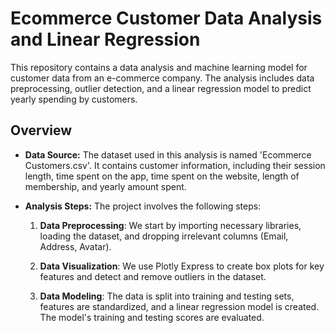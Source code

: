 # Ecommerce Customer Data Analysis and Linear Regression

This repository contains a data analysis and machine learning model for customer data from an e-commerce company. The analysis includes data preprocessing, outlier detection, and a linear regression model to predict yearly spending by customers.

## Overview

- **Data Source:** The dataset used in this analysis is named 'Ecommerce Customers.csv'. It contains customer information, including their session length, time spent on the app, time spent on the website, length of membership, and yearly amount spent.

- **Analysis Steps:** The project involves the following steps:

    1. **Data Preprocessing**: We start by importing necessary libraries, loading the dataset, and dropping irrelevant columns (Email, Address, Avatar).
    
    2. **Data Visualization**: We use Plotly Express to create box plots for key features and detect and remove outliers in the dataset.
    
    3. **Data Modeling**: The data is split into training and testing sets, features are standardized, and a linear regression model is created. The model's training and testing scores are evaluated.


